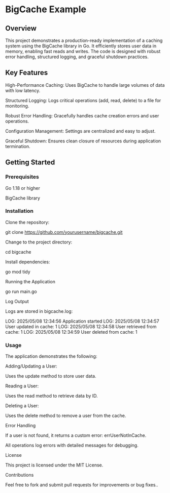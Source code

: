 # BigCache Example

## Overview

This project demonstrates a production-ready implementation of a caching system using the BigCache library in Go. It efficiently stores user data in memory, enabling fast reads and writes. The code is designed with robust error handling, structured logging, and graceful shutdown practices.

## Key Features

High-Performance Caching: Uses BigCache to handle large volumes of data with low latency.

Structured Logging: Logs critical operations (add, read, delete) to a file for monitoring.

Robust Error Handling: Gracefully handles cache creation errors and user operations.

Configuration Management: Settings are centralized and easy to adjust.

Graceful Shutdown: Ensures clean closure of resources during application termination.

## Getting Started

### Prerequisites

Go 1.18 or higher

BigCache library

### Installation

Clone the repository:

git clone https://github.com/yourusername/bigcache.git

Change to the project directory:

cd bigcache

Install dependencies:

go mod tidy

Running the Application

go run main.go

Log Output

Logs are stored in bigcache.log:

LOG: 2025/05/08 12:34:56 Application started
LOG: 2025/05/08 12:34:57 User updated in cache: 1
LOG: 2025/05/08 12:34:58 User retrieved from cache: 1
LOG: 2025/05/08 12:34:59 User deleted from cache: 1

### Usage

The application demonstrates the following:

Adding/Updating a User:

Uses the update method to store user data.

Reading a User:

Uses the read method to retrieve data by ID.

Deleting a User:

Uses the delete method to remove a user from the cache.

Error Handling

If a user is not found, it returns a custom error: errUserNotInCache.

All operations log errors with detailed messages for debugging.

License

This project is licensed under the MIT License.

Contributions

Feel free to fork and submit pull requests for improvements or bug fixes..
